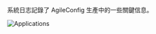 系統日志記錄了 AgileConfig 生產中的一些關鍵信息。

![Applications](/content/projects/agileconfig/assets/system-logs.png)